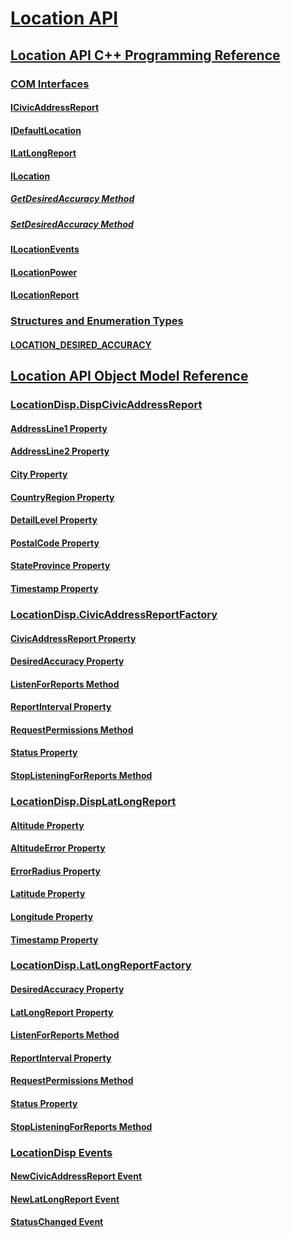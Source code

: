 # [Location API](windows-location-api-portal.md)
## [Location API C++ Programming Reference](windows-location-programming-reference.md)
### [COM Interfaces](com-interfaces.md)
#### [ICivicAddressReport](/windows/desktop/api/LocationApi/nn-locationapi-icivicaddressreport)
<!-- ERROR:##### [GetAddressLine1 Method](winlocation-com-ref/icivicaddressreport-getaddressline1.md)-->
<!-- ERROR:##### [GetAddressLine2 Method](winlocation-com-ref/icivicaddressreport-getaddressline2.md)-->
<!-- ERROR:##### [GetCity Method](winlocation-com-ref/icivicaddressreport-getcity.md)-->
<!-- ERROR:##### [GetCountryRegion Method](winlocation-com-ref/icivicaddressreport-getcountryregion.md)-->
<!-- ERROR:##### [GetDetailLevel Method](winlocation-com-ref/icivicaddressreport-getdetaillevel.md)-->
<!-- ERROR:##### [GetPostalCode Method](winlocation-com-ref/icivicaddressreport-getpostalcode.md)-->
<!-- ERROR:##### [GetStateProvince Method](winlocation-com-ref/icivicaddressreport-getstateprovince.md)-->
#### [IDefaultLocation](/windows/desktop/api/LocationApi/nn-locationapi-idefaultlocation)
<!-- ERROR:##### [GetReport Method](winlocation-com-ref/idefaultlocation-getreport.md)-->
<!-- ERROR:##### [SetReport Method](winlocation-com-ref/idefaultlocation-setreport.md)-->
#### [ILatLongReport](/windows/desktop/api/LocationApi/nn-locationapi-ilatlongreport)
<!-- ERROR:##### [GetAltitude Method](winlocation-com-ref/ilatlongreport-getaltitude.md)-->
<!-- ERROR:##### [GetAltitudeError Method](winlocation-com-ref/ilatlongreport-getaltitudeerror.md)-->
<!-- ERROR:##### [GetErrorRadius Method](winlocation-com-ref/ilatlongreport-geterrorradius.md)-->
<!-- ERROR:##### [GetLatitude Method](winlocation-com-ref/ilatlongreport-getlatitude.md)-->
<!-- ERROR:##### [GetLongitude Method](winlocation-com-ref/ilatlongreport-getlongitude.md)-->
#### [ILocation](/windows/desktop/api/LocationApi/nn-locationapi-ilocation)
##### [GetDesiredAccuracy Method](/windows/desktop/api/LocationApi/nf-locationapi-ilocation-getdesiredaccuracy)
<!-- ERROR:##### [GetReport Method](winlocation-com-ref/ilocation-getreport.md)-->
<!-- ERROR:##### [GetReportInterval Method](winlocation-com-ref/ilocation-getreportinterval.md)-->
<!-- ERROR:##### [GetReportStatus Method](winlocation-com-ref/ilocation-getreportstatus.md)-->
<!-- ERROR:##### [RegisterForReport Method](winlocation-com-ref/ilocation-registerforreport.md)-->
<!-- ERROR:##### [RequestPermissions Method](winlocation-com-ref/ilocation-requestpermissions.md)-->
##### [SetDesiredAccuracy Method](/windows/desktop/api/LocationApi/nf-locationapi-ilocation-setdesiredaccuracy)
<!-- ERROR:##### [SetReportInterval Method](winlocation-com-ref/ilocation-setreportinterval.md)-->
<!-- ERROR:##### [UnregisterForReport Method](winlocation-com-ref/ilocation-unregisterforreport.md)-->
#### [ILocationEvents](/windows/desktop/api/LocationApi/nn-locationapi-ilocationevents)
<!-- ERROR:##### [OnLocationChanged Method](winlocation-com-ref/ilocationevents-onlocationchanged.md)-->
<!-- ERROR:##### [OnStatusChanged Method](winlocation-com-ref/ilocationevents-onstatuschanged.md)-->
#### [ILocationPower](/windows/desktop/api/LocationApi/nn-locationapi-ilocationpower)
<!-- ERROR:##### [Connect method](winlocation-com-ref/ilocationpower-connect.md)-->
<!-- ERROR:##### [Disconnect method](winlocation-com-ref/ilocationpower-disconnect.md)-->
#### [ILocationReport](/windows/desktop/api/LocationApi/nn-locationapi-ilocationreport)
<!-- ERROR:##### [GetSensorID Method](winlocation-com-ref/ilocationreport-getsensorid.md)-->
<!-- ERROR:##### [GetTimestamp Method](winlocation-com-ref/ilocationreport-gettimestamp.md)-->
<!-- ERROR:##### [GetValue Method](winlocation-com-ref/ilocationreport-getvalue.md)-->
### [Structures and Enumeration Types](structures-and-enumeration-types.md)
#### [LOCATION_DESIRED_ACCURACY](/windows/desktop/api/LocationApi/)
<!-- ERROR:#### [LOCATION_REPORT_STATUS](winlocation-com-ref/location-report-status.md)-->
## [Location API Object Model Reference](windows-location-script-programming-reference.md)
### [LocationDisp.DispCivicAddressReport](locationdisp-dispcivicaddressreport.md)
#### [AddressLine1 Property](locationdisp-dispcivicaddressreport-addressline1.md)
#### [AddressLine2 Property](locationdisp-dispcivicaddressreport-addressline2.md)
#### [City Property](locationdisp-dispcivicaddressreport-city.md)
#### [CountryRegion Property](locationdisp-civicaddressreport-countryregion.md)
#### [DetailLevel Property](locationdisp-dispcivicaddressreport-detaillevel.md)
#### [PostalCode Property](locationdisp-dispcivicaddressreport-postalcode.md)
#### [StateProvince Property](locationdisp-dispcivicaddressreport-stateprovince.md)
#### [Timestamp Property](locationdisp-dispcivicaddressreport-timestamp.md)
### [LocationDisp.CivicAddressReportFactory](locationdisp-civicaddressreportfactory.md)
#### [CivicAddressReport Property](locationdisp-dispcivicaddressreport-civicaddressreport.md)
#### [DesiredAccuracy Property](locationdisp-civicaddressreportfactory-desiredaccuracy.md)
#### [ListenForReports Method](locationdisp-civicaddressreportfactory-listenforreports.md)
#### [ReportInterval Property](locationdisp-civicaddressreportfactory-reportinterval.md)
#### [RequestPermissions Method](locationdisp-civicaddressreportfactory-requestpermissions.md)
#### [Status Property](locationdisp-civicaddressreportfactory-status.md)
#### [StopListeningForReports Method](locationdisp-civicaddressreportfactory-stoplisteningforreports.md)
### [LocationDisp.DispLatLongReport](locationdisp-displatlongreport.md)
#### [Altitude Property](locationdisp-displatlongreport-altitude.md)
#### [AltitudeError Property](locationdisp-displatlongreport-altitudeerror.md)
#### [ErrorRadius Property](locationdisp-displatlongreport-errorradius.md)
#### [Latitude Property](locationdisp-displatlongreport-latitude.md)
#### [Longitude Property](locationdisp-displatlongreport-longitude.md)
#### [Timestamp Property](locationdisp-displatlongreport-timestamp.md)
### [LocationDisp.LatLongReportFactory](locationdisp-latlongreportfactory.md)
#### [DesiredAccuracy Property](locationdisp-latlongreportfactory-desiredaccuracy.md)
#### [LatLongReport Property](locationdisp-latlongreportfactory-latlongreport.md)
#### [ListenForReports Method](locationdisp-latlongreportfactory-listenforreports.md)
#### [ReportInterval Property](locationdisp-latlongreportfactory-reportinterval.md)
#### [RequestPermissions Method](locationdisp-latlongreportfactory-requestpermissions.md)
#### [Status Property](locationdisp-latlongreportfactory-status.md)
#### [StopListeningForReports Method](/windows/desktop/api/locationapi/)
### [LocationDisp Events](locationdisp-events.md)
#### [NewCivicAddressReport Event](newcivicaddressreport.md)
#### [NewLatLongReport Event](newlatlongreport.md)
#### [StatusChanged Event](statuschanged.md)

